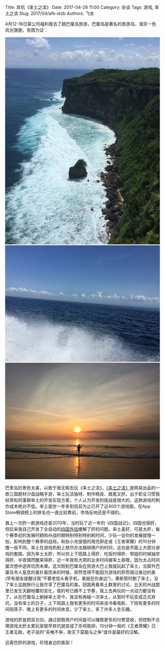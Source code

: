 Title: 弃坑《率土之滨》
Date: 2017-04-28 11:00
Category: 杂谈
Tags: 游戏, 率土之滨
Slug: 2017/04/afk-stzb
Authors: 飞龙

4月12-16日蒙公司福利我去了趟巴厘岛旅游，巴厘岛是著名的旅游岛，海天一色风光旖旎，有图为证：

![bali](/static/2017/04-28-bali-1.jpeg) 
![bali](/static/2017/04-28-bali-2.jpeg) 
![bali](/static/2017/04-28-bali-3.jpeg) 

巴里岛的景色太美，以致于我无暇去玩《率土之滨》，[《率土之滨》](http://stzb.163.com/)是网易出品的一款三国题材沙盘战略手游，率土玩法独特、制作精良、既氪又肝。出于职业习惯我经常和同事聊率土的开发实现方案，个人认为开发的挑战是很大的，这款游戏的制作成本绝对不低。率土面世一年多到目前为止已开了近400个游戏服，在App Store畅销榜上的排名也一直比较靠前，市场反响还是不错的。

我上一次肝一款游戏还是2013年，当时玩了近一年的《四国战记》，四国也很肝，但后来我自己开发了全自动的[四国外挂](/2013/08/siguozhanji-boss-fight-robot)缓解了肝的问题。率土虽好，可是太肝，每个赛季初的发展时期和州战时期特别特别特别耗时间，少玩一会你的发展就慢一拍，影响到整个赛季的战局。和张小龙提倡的用完即走或《王者荣耀》的10分钟撸一局不同，率土在游戏机制上想尽办法捆绑用户的时间，这也是市面上大部分游戏的套路。因为率土太肝，所以你上下班路上得肝、吃饭时得肝、带娃的时候抽空得肝、半夜偶然醒来得肝，近一年我有大把的业余时间被率土吞噬，因为太占时间屡次想中途弃坑而未果。这次刚到巴厘岛在旅游大巴上我就玩起了率土，当窗外巴厘岛令人窒息的美扑面而来的时候，突然觉得不能因为游戏的肝而错过身边的美(早有朋友提醒过我“不要老低头看手机，美就在你身边”)，果断暂时删了率土，没了率土这趟旅行让我尽享了巴厘岛的美。回国再看率土群里的讨论，五天的州战盟里已发生天翻地覆的变化，我的号已跟不上节奏，我上去再玩的一点动力都没有了。从在巴厘岛上删掉率土至今，我没有再碰一次率土，从暂时不玩变成正式弃坑，没有率土的日子，上下班路上我有更多的时间来读书看电影、下班有更多的时间陪孩子、晚上有更多的时间休息，少了率土，多了许多人生乐趣。

游戏的肝是把双刃剑，通过掠取用户时间是可以赚取更多的付费营收，但控制不合理游戏太肝太累玩家提早弃坑就变成了杀鸡取卵，10分钟一局的《王者荣耀》已王者无敌，老子说的“夫唯不争，故天下莫能与之争”或许是最好的注解。

远离伤肝的游戏，珍惜身边的美丽！
